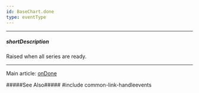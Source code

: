 ```yaml
---
id: BaseChart.done
type: eventType
---
```

---
##### shortDescription
Raised when all series are ready.

---
Main article: [onDone](/api-reference/20%20Data%20Visualization%20Widgets/BaseChart/1%20Configuration/onDone.md '{basewidgetpath}/Configuration/#onDone')

#####See Also#####
#include common-link-handleevents